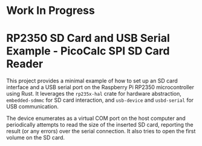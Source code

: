 # Work In Progress

# RP2350 SD Card and USB Serial Example - PicoCalc SPI SD Card Reader

This project provides a minimal example of how to set up an SD card interface and a USB serial port on the Raspberry Pi RP2350 microcontroller using Rust. It leverages the `rp235x-hal` crate for hardware abstraction, `embedded-sdmmc` for SD card interaction, and `usb-device` and `usbd-serial` for USB communication.

The device enumerates as a virtual COM port on the host computer and periodically attempts to read the size of the inserted SD card, reporting the result (or any errors) over the serial connection. It also tries to open the first volume on the SD card.